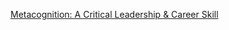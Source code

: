 [Metacognition: A Critical Leadership & Career Skill](https://thelsweekly.substack.com/p/metacognition-leadership-career/)